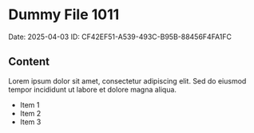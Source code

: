 # Dummy File 1011

Date: 2025-04-03
ID: CF42EF51-A539-493C-B95B-88456F4FA1FC

## Content

Lorem ipsum dolor sit amet, consectetur adipiscing elit.
Sed do eiusmod tempor incididunt ut labore et dolore magna aliqua.

* Item 1
* Item 2
* Item 3

